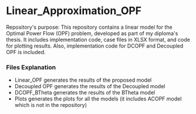 # Linear_Approximation_OPF

Repository's purpose:
This repository contains a linear model for the Optimal Power Flow (OPF) problem, developed as part of my diploma's thesis. It includes implementation code, case files in XLSX format, and code for plotting results. Also, implementation code for DCOPF and Decoupled OPF is included.

### Files Explanation
- Linear_OPF generates the results of the proposed model
- Decoupled OPF generates the results of the Decoupled model
- DCOPF_BTheta generates the results of the BTheta model
- Plots generates the plots for all the models (it includes ACOPF model which is not in the repository)

